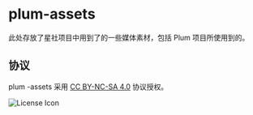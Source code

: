 # plum-assets

此处存放了星社项目中用到了的一些媒体素材，包括 Plum 项目所使用到的。

## 协议

plum -assets 采用 [CC BY-NC-SA 4.0](https://creativecommons.org/licenses/by-nc-sa/4.0/?ref=chooser-v1) 协议授权。

![License Icon](https://mirrors.creativecommons.org/presskit/buttons/88x31/svg/by-nc-sa.svg)